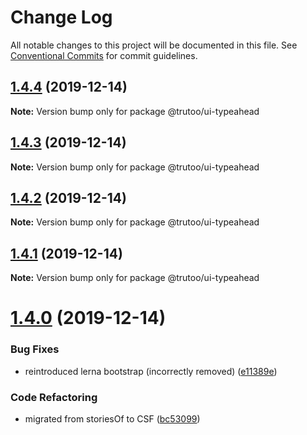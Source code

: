 # Change Log

All notable changes to this project will be documented in this file.
See [Conventional Commits](https://conventionalcommits.org) for commit guidelines.

## [1.4.4](https://github.com/trutoo/uikit/compare/v1.4.3...v1.4.4) (2019-12-14)

**Note:** Version bump only for package @trutoo/ui-typeahead





## [1.4.3](https://github.com/trutoo/uikit/compare/v1.4.2...v1.4.3) (2019-12-14)

**Note:** Version bump only for package @trutoo/ui-typeahead





## [1.4.2](https://github.com/trutoo/uikit/compare/v1.4.1...v1.4.2) (2019-12-14)

**Note:** Version bump only for package @trutoo/ui-typeahead





## [1.4.1](https://github.com/trutoo/uikit/compare/v1.4.0...v1.4.1) (2019-12-14)

**Note:** Version bump only for package @trutoo/ui-typeahead





# [1.4.0](https://github.com/trutoo/uikit/compare/v1.3.0...v1.4.0) (2019-12-14)


### Bug Fixes

* reintroduced lerna bootstrap (incorrectly removed) ([e11389e](https://github.com/trutoo/uikit/commit/e11389e738f69438a1eedd43bbf8ee870871c0ef))


### Code Refactoring

* migrated from storiesOf to CSF ([bc53099](https://github.com/trutoo/uikit/commit/bc53099ea24fba13fe4c868b11328237fcc9f4e8))
